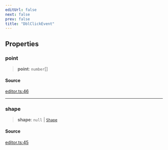 ```yaml
---
editUrl: false
next: false
prev: false
title: "DblClickEvent"
---
```


## Properties

### point

> **point**: `number`[]

#### Source

[editor.ts:46](https://github.com/dgmjs/dgmjs/blob/main/packages/core/src/editor.ts#L46)

***

### shape

> **shape**: `null` \| [`Shape`](/api-core/classes/shape/)

#### Source

[editor.ts:45](https://github.com/dgmjs/dgmjs/blob/main/packages/core/src/editor.ts#L45)
